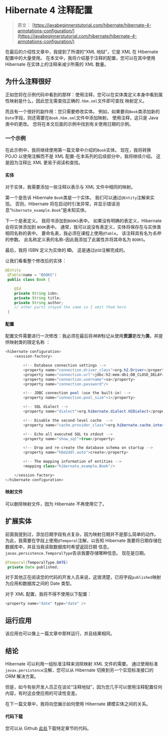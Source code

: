 # Hibernate 4 注释配置

> 原文： [https://javabeginnerstutorial.com/hibernate/hibernate-4-annotations-configuration/](https://javabeginnerstutorial.com/hibernate/hibernate-4-annotations-configuration/)

在最后的介绍性文章中，我提到了所谓的“XML 地狱”，它是 XML 在 Hibernate 配置中的大量使用。 在本文中，我将介绍基于注释的配置，您可以在其中使用 Hibernate 在实体上的注释来减少所需的 XML 数量。

## 为什么注释很好

正如您将在示例代码中看到的那样：使用注释，您可以在实体类定义本身中看到属性映射是什么，因此您无需查找正确的`.hbm.xml`文件即可查找 映射定义。

而且有一个很好的副作用：您只需要修改实体。 例如，如果要向`Book`类添加新的`Date`字段，则还需要在`Book.hbm.xml`文件中添加映射。 使用注释，这只是 Java 类中的更改。 您将在本文后面的示例中找到有关使用日期的示例。

### 一个示例

在此示例中，我将继续使用第一篇文章中介绍的`Book`实体。 现在，我将转换 POJO 以使用注解而不是 XML 配置-在本系列的后续部分中，我将继续介绍。 这是因为注释比 XML 更易于阅读和查找。

#### 实体

对于实体，我需要添加一些注释以表示与 XML 文件中相同的映射。

第一个是告诉 Hibernate `Book`类是一个实体。 我们可以通过`@Entity`注解来实现。 否则，Hibernate 将在启动时引发异常，并显示错误消息“`hibernate_example.Book`”是未知实体。

下一个是表定义。 我将书添加到`BOOKS`表中。 如果没有明确的表定义，Hibernate 会将实体添加到 `BOOK`表中。 通常，我可以说没有表定义，实体将保存在与实体类相同名称的表中。 要命名表，我必须在课程上使用`@Table`。 该注释具有名为*名称*的参数。 此名称定义表的名称-因此我添加了此属性并将其命名为 `BOOKS`。

最后，我将 ISBN 定义为实体的 **ID**。 这是通过`@ID`注解完成的。

让我们看看整个修改后的实体：

```java
@Entity
 @Table(name = "BOOKS")
 public class Book {

    @Id
    private String isbn;
    private String title;
    private String author;
    // other parts stayed the same so I omit them here
 }
```

#### 配置

配置文件需要进行一次修改：我必须在最后将*映射*标记从使用**资源**更改为**类**，并提供映射类的限定名称 ：

```java
<hibernate-configuration>
    <session-factory>

        <!-- Database connection settings -->
        <property name="connection.driver_class">org.h2.Driver</property>
        <property name="connection.url">jdbc:h2:mem:db1;DB_CLOSE_DELAY=-1;MVCC=TRUE</property>
        <property name="connection.username">sa</property>
        <property name="connection.password"/>

        <!-- JDBC connection pool (use the built-in) -->
        <property name="connection.pool_size">1</property>

        <!-- SQL dialect -->
        <property name="dialect">org.hibernate.dialect.H2Dialect</property>

        <!-- Disable the second-level cache  -->
        <property name="cache.provider_class">org.hibernate.cache.internal.NoCacheProvider</property>

        <!-- Echo all executed SQL to stdout -->
        <property name="show_sql">true</property>

        <!-- Drop and re-create the database schema on startup -->
        <property name="hbm2ddl.auto">create</property>

		<!-- The mapping information of entities -->
        <mapping class="hibernate_example.Book"/>

    </session-factory>
</hibernate-configuration>
```

#### 映射文件

可以删除映射文件，因为 Hibernate 不再使用它了。

## 扩展实体

前面我提到过，添加日期字段有点复杂，因为映射日期并不是那么简单的动作。 为此，我需要在字段上使用`@Temporal`注解，以告知 Hibernate 我要将日期存储在数据库中，并且当我读取数据库时希望返回日期 信息。 `javax.persistence.TemporalType`告诉我要存储哪种信息。 现在是日期。

```java
@Temporal(TemporalType.DATE)
 private Date published;
```

对于其他正在阅读您的代码的开发人员来说，这很清楚，已将字段`published`映射为应用和数据库之间的 Date 类型。

对于 XML 配置，我将不得不使用以下配置：

```java
<property name="date" type="date" />
```

## 运行应用

该应用也可以像上一篇文章中那样运行，并且结果相同。

## 结论

Hibernate 可以利用一组标准注释来消除映射 XML 文件的需要。 通过使用标准`javax.persistence`注解，您可以从 Hibernate 切换到另一个实现标准接口的 ORM 解决方案。

但是，如今有些开发人员正在谈论“注释地狱”，因为您几乎可以使用注释配置任何内容，有时这会使应用的可读性变差。

在下一篇文章中，我将向您展示如何使用 Hibernate 建模实体之间的关系。

#### 代码下载

您可以从 Github [此处](https://github.com/JBTAdmin/Hibernate)下载特定章节的代码。


